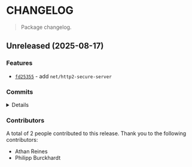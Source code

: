 # CHANGELOG

> Package changelog.

<section class="release" id="unreleased">

## Unreleased (2025-08-17)

<section class="features">

### Features

-   [`fd25355`](https://github.com/stdlib-js/stdlib/commit/fd253551235716d6732acc99ca9dfe6363bd577d) - add `net/http2-secure-server`

</section>

<!-- /.features -->

<section class="commits">

### Commits

<details>

-   [`6d48b26`](https://github.com/stdlib-js/stdlib/commit/6d48b26e1cdb3c2f6cfb39dd188b8c48ea595e69) - **chore:** fix error message typo _(by Philipp Burckhardt)_
-   [`02911b0`](https://github.com/stdlib-js/stdlib/commit/02911b0457750185f9b83c04e8e964ee5440d91e) - **docs:** fix typo _(by Philipp Burckhardt)_
-   [`6bb94b5`](https://github.com/stdlib-js/stdlib/commit/6bb94b5e2b1b81704a18e8b8ba6ed2bcccce4c23) - **docs:** add note _(by Athan Reines)_
-   [`9f3732f`](https://github.com/stdlib-js/stdlib/commit/9f3732f2587d7e0f4ad16589ca5900b0cf20bbc0) - **docs:** fix examples _(by Athan Reines)_
-   [`1f08a8b`](https://github.com/stdlib-js/stdlib/commit/1f08a8b3c6f9c39c316380b1c059ddac187d004c) - **docs:** fix examples _(by Athan Reines)_
-   [`4eb8f54`](https://github.com/stdlib-js/stdlib/commit/4eb8f54376072921b0c76058dd239341a205acbc) - **test:** fix option name _(by Athan Reines)_
-   [`fd25355`](https://github.com/stdlib-js/stdlib/commit/fd253551235716d6732acc99ca9dfe6363bd577d) - **feat:** add `net/http2-secure-server` _(by Athan Reines)_

</details>

</section>

<!-- /.commits -->

<section class="contributors">

### Contributors

A total of 2 people contributed to this release. Thank you to the following contributors:

-   Athan Reines
-   Philipp Burckhardt

</section>

<!-- /.contributors -->

</section>

<!-- /.release -->

